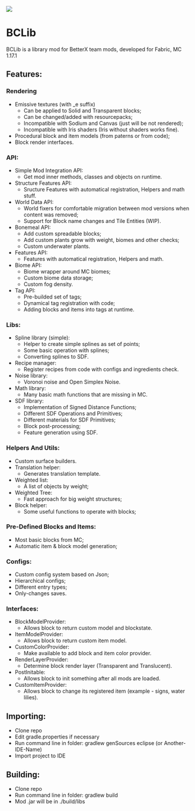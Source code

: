 [![](https://jitpack.io/v/paulevsGitch/BCLib.svg)](https://jitpack.io/#paulevsGitch/BCLib)
# BCLib
BCLib is a library mod for BetterX team mods, developed for Fabric, MC 1.17.1

## Features:
### Rendering
* Emissive textures (with _e suffix)
    * Can be applied to Solid and Transparent blocks;
    * Can be changed/added with resourcepacks;
    * Incompatible with Sodium and Canvas (just will be not rendered);
    * Incompatible with Iris shaders (Iris without shaders works fine).
* Procedural block and item models (from paterns or from code);
* Block render interfaces.

### API:
* Simple Mod Integration API:
  * Get mod inner methods, classes and objects on runtime.
* Structure Features API:
  * Sructure Features with automatical registration, Helpers and math stuff.
* World Data API:
  * World fixers for comfortable migration between mod versions when content was removed;
  * Support for Block name changes and Tile Entities (WIP).
* Bonemeal API:
  * Add custom spreadable blocks;
  * Add custom plants grow with weight, biomes and other checks;
  * Custom underwater plants.
* Features API:
  * Features with automatical registration, Helpers and math.
* Biome API:
  * Biome wrapper around MC biomes;
  * Custom biome data storage;
  * Custom fog density.
* Tag API:
  * Pre-builded set of tags;
  * Dynamical tag registration with code;
  * Adding blocks and items into tags at runtime.

### Libs:
* Spline library (simple):
  * Helper to create simple splines as set of points;
  * Some basic operation with splines;
  * Converting splines to SDF.
* Recipe manager:
  * Register recipes from code with configs and ingredients check.
* Noise library:
  * Voronoi noise and Open Simplex Noise.
* Math library:
  * Many basic math functions that are missing in MC.
* SDF library:
  * Implementation of Signed Distance Functions;
  * Different SDF Operations and Primitives;
  * Different materials for SDF Primitives;
  * Block post-processing;
  * Feature generation using SDF.

### Helpers And Utils:
* Custom surface builders.
* Translation helper:
  * Generates translation template.
* Weighted list:
  * A list of objects by weight;
* Weighted Tree:
  * Fast approach for big weight structures;
* Block helper:
  * Some useful functions to operate with blocks;

### Pre-Defined Blocks and Items:
* Most basic blocks from MC;
* Automatic item & block model generation;

### Configs:
* Custom config system based on Json;
* Hierarchical configs;
* Different entry types;
* Only-changes saves.

### Interfaces:
* BlockModelProvider:
  * Allows block to return custom model and blockstate.
* ItemModelProvider:
  * Allows block to return custom item model.
* CustomColorProvider:
  * Make available to add block and item color provider.
* RenderLayerProvider:
  * Determine block render layer (Transparent and Translucent).
* PostInitable:
  * Allows block to init something after all mods are loaded.
* CustomItemProvider:
  * Allows block to change its registered item (example - signs, water lilies).

## Importing:
* Clone repo
* Edit gradle.properties if necessary
* Run command line in folder: gradlew genSources eclipse (or Another-IDE-Name)
* Import project to IDE

## Building:
* Clone repo
* Run command line in folder: gradlew build
* Mod .jar will be in ./build/libs

